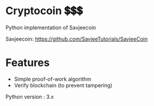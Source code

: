 # Cryptocoin 💲💲💲

Python implementation of Savjeecoin

Savjeecoin: https://github.com/SavjeeTutorials/SavjeeCoin

# Features

* Simple proof-of-work algorithm
* Verify blockchain (to prevent tampering)

Python version : 3.x
